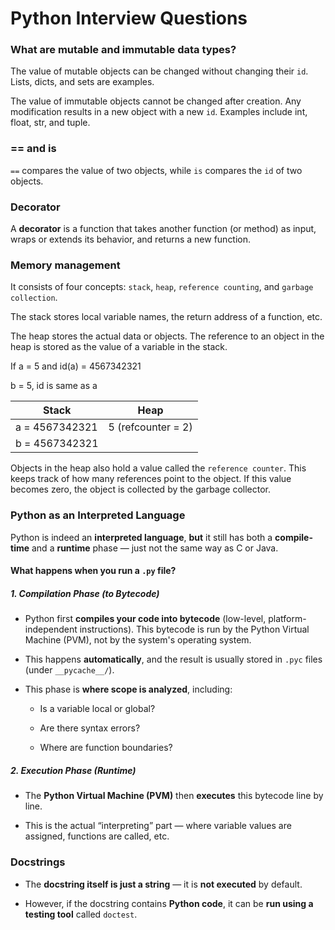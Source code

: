 # Python Interview Questions

### What are mutable and immutable data types?

The value of mutable objects can be changed without changing their `id`. Lists, dicts, and sets are examples.

The value of immutable objects cannot be changed after creation. Any modification results in a new object with a new `id`. Examples include int, float, str, and tuple.

### == and is

`==` compares the value of two objects, while `is` compares the `id` of two objects.

### Decorator

A **decorator** is a function that takes another function (or method) as input, wraps or extends its behavior, and returns a new function.

### Memory management

It consists of four concepts: `stack`, `heap`, `reference counting`, and `garbage collection`.

The stack stores local variable names, the return address of a function, etc.

The heap stores the actual data or objects. The reference to an object in the heap is stored as the value of a variable in the stack.

If a = 5 and id(a) = 4567342321

b = 5, id is same as a

| Stack          | Heap               |
| -------------- | ------------------ |
| a = 4567342321 | 5 (refcounter = 2) |
| b = 4567342321 |                    |

Objects in the heap also hold a value called the `reference counter`. This keeps track of how many references point to the object. If this value becomes zero, the object is collected by the garbage collector.

### Python as an Interpreted Language

Python is indeed an **interpreted language**, **but** it still has both a **compile-time** and a **runtime** phase — just not the same way as C or Java.

#### What happens when you run a `.py` file?

##### 1. **Compilation Phase (to Bytecode)**

- Python first **compiles your code into bytecode** (low-level, platform-independent instructions). This bytecode is run by the Python Virtual Machine (PVM), not by the system's operating system.

- This happens **automatically**, and the result is usually stored in `.pyc` files (under `__pycache__/`).

- This phase is **where scope is analyzed**, including:
  
  - Is a variable local or global?
  
  - Are there syntax errors?
  
  - Where are function boundaries?

##### 2. **Execution Phase (Runtime)**

- The **Python Virtual Machine (PVM)** then **executes** this bytecode line by line.

- This is the actual “interpreting” part — where variable values are assigned, functions are called, etc.

### Docstrings

- The **docstring itself is just a string** — it is **not executed** by default.

- However, if the docstring contains **Python code**, it can be **run using a testing tool** called `doctest`.

